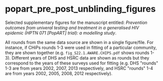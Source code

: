 # popart_pre_post_unblinding_figures

Selected supplementary figures for the manuscript entitled: *Prevention outcomes from univeral testing and treatment in a generalised HIV epidemic (HPTN 071 [PopART] trial): a modelling study*.  


All rounds from the same data source are shown in a single figure/file.  For instance, if CHiPs rounds 1-3 were used in fitting of a particular community, they are shown together (e.g. `fig_S22.1.AWARE.CHIPS.pdf` shows rounds 1-3).  Different years of DHS and HSRC data are shown as rounds but they correspond to the years of these surveys used for fitting (e.g. DHS "rounds" 1-3 are from years 2002, 2007, 2013 respectively, and HSRC "rounds" 1-4 are from years 2002, 2005, 2008, 2012 respectively).  

